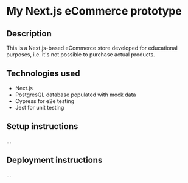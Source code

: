 # My Next.js eCommerce prototype

## Description

This is a Next.js-based eCommerce store developed for educational purposes, i.e. it's not possible to purchase actual products.

## Technologies used

- Next.js
- PostgresQL database populated with mock data
- Cypress for e2e testing
- Jest for unit testing

## Setup instructions

...

## Deployment instructions

...
